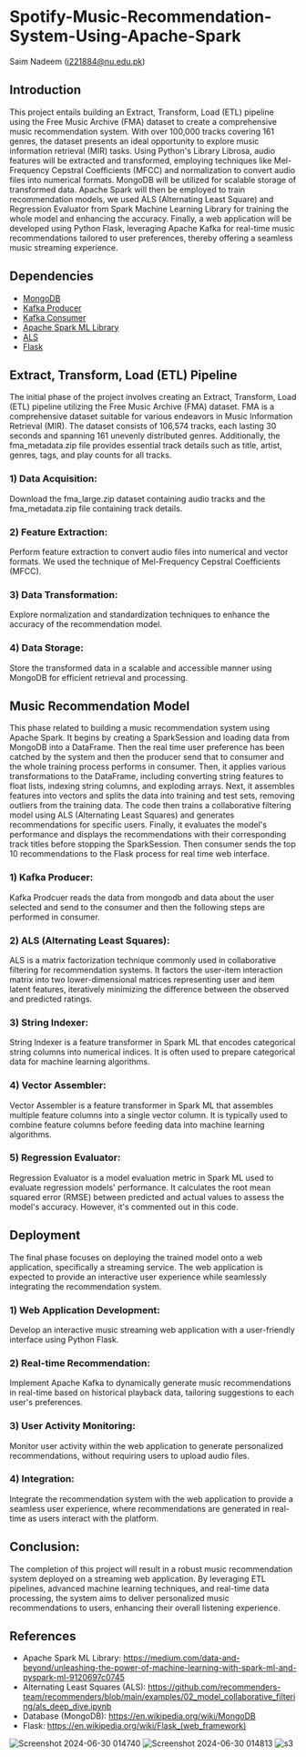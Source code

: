# Spotify-Music-Recommendation-System-Using-Apache-Spark

Saim Nadeem (i221884@nu.edu.pk)

## Introduction

This project entails building an Extract, Transform, Load (ETL) pipeline using the Free Music Archive (FMA) dataset to create a comprehensive music recommendation system. With over 100,000 tracks covering 161 genres, the dataset presents an ideal opportunity to explore music information retrieval (MIR) tasks. Using Python's Library Librosa, audio features will be extracted and transformed, employing techniques like Mel-Frequency Cepstral Coefficients (MFCC) and normalization to convert audio files into numerical formats. MongoDB will be utilized for scalable storage of transformed data. Apache Spark will then be employed to train recommendation models, we used ALS (Alternating Least Square) and Regression Evaluator from Spark Machine Learning Library for training the whole model and enhancing the accuracy. Finally, a web application will be developed using Python Flask, leveraging Apache Kafka for real-time music recommendations tailored to user preferences, thereby offering a seamless music streaming experience.

## Dependencies

- [MongoDB](https://www.geeksforgeeks.org/what-is-mongodb-working-and-features/)
- [Kafka Producer](https://kafka-python.readthedocs.io/en/master/apidoc/KafkaProducer.html)
- [Kafka Consumer](https://kafka-python.readthedocs.io/en/master/apidoc/KafkaConsumer.html)
- [Apache Spark ML Library](https://spark.apache.org/docs/latest/ml-guide.html)
- [ALS](https://spark.apache.org/docs/latest/api/python/reference/api/pyspark.ml.recommendation.ALS.html)
- [Flask](https://flask.palletsprojects.com/en/3.0.x/)

## Extract, Transform, Load (ETL) Pipeline
The initial phase of the project involves creating an Extract, Transform, Load (ETL) pipeline utilizing the Free Music Archive (FMA) dataset. FMA is a comprehensive dataset suitable for various endeavors in Music Information Retrieval (MIR). The dataset consists of 106,574 tracks, each lasting 30 seconds and spanning 161 unevenly distributed genres. Additionally, the fma_metadata.zip file provides essential track details such as title, artist, genres, tags, and play counts for all tracks.

### 1) Data Acquisition: 

Download the fma_large.zip dataset containing audio tracks and the fma_metadata.zip file containing track details.

### 2) Feature Extraction: 

Perform feature extraction to convert audio files into numerical and vector formats. We used the technique of Mel-Frequency Cepstral Coefficients (MFCC).

### 3) Data Transformation: 

Explore normalization and standardization techniques to enhance the accuracy of the recommendation model.

### 4) Data Storage: 

Store the transformed data in a scalable and accessible manner using MongoDB for efficient retrieval and processing.

## Music Recommendation Model 

This phase related to building a music recommendation system using Apache Spark. It begins by creating a SparkSession and loading data from MongoDB into a DataFrame. Then the real time user preference has been catched by the system and then the producer send that to consumer and the whole training process performs in consumer. Then, it applies various transformations to the DataFrame, including converting string features to float lists, indexing string columns, and exploding arrays. Next, it assembles features into vectors and splits the data into training and test sets, removing outliers from the training data. The code then trains a collaborative filtering model using ALS (Alternating Least Squares) and generates recommendations for specific users. Finally, it evaluates the model's performance and displays the recommendations with their corresponding track titles before stopping the SparkSession. Then consumer sends the top 10 recommendations to the Flask process for real time web interface.

### 1) Kafka Producer: 

Kafka Prodcuer reads the data from mongodb and data about the user selected and send to the consumer and then the following steps are performed in consumer.

### 2) ALS (Alternating Least Squares): 

ALS is a matrix factorization technique commonly used in collaborative filtering for recommendation systems. It factors the user-item interaction matrix into two lower-dimensional matrices representing user and item latent features, iteratively minimizing the difference between the observed and predicted ratings.

### 3) String Indexer: 

String Indexer is a feature transformer in Spark ML that encodes categorical string columns into numerical indices. It is often used to prepare categorical data for machine learning algorithms.

### 4) Vector Assembler: 

Vector Assembler is a feature transformer in Spark ML that assembles multiple feature columns into a single vector column. It is typically used to combine feature columns before feeding data into machine learning algorithms.

### 5) Regression Evaluator: 

Regression Evaluator is a model evaluation metric in Spark ML used to evaluate regression models' performance. It calculates the root mean squared error (RMSE) between predicted and actual values to assess the model's accuracy. However, it's commented out in this code.

## Deployment
The final phase focuses on deploying the trained model onto a web application, specifically a streaming service. The web application is expected to provide an interactive user experience while seamlessly integrating the recommendation system.

### 1) Web Application Development: 

Develop an interactive music streaming web application with a user-friendly interface using Python Flask.

### 2) Real-time Recommendation: 

Implement Apache Kafka to dynamically generate music recommendations in real-time based on historical playback data, tailoring suggestions to each user's preferences.

### 3) User Activity Monitoring: 

Monitor user activity within the web application to generate personalized recommendations, without requiring users to upload audio files.

### 4) Integration: 

Integrate the recommendation system with the web application to provide a seamless user experience, where recommendations are generated in real-time as users interact with the platform.

## Conclusion:

The completion of this project will result in a robust music recommendation system deployed on a streaming web application. By leveraging ETL pipelines, advanced machine learning techniques, and real-time data processing, the system aims to deliver personalized music recommendations to users, enhancing their overall listening experience.

## References

- Apache Spark ML Library: https://medium.com/data-and-beyond/unleashing-the-power-of-machine-learning-with-spark-ml-and-pyspark-ml-9120697c0745
- Alternating Least Squares (ALS): https://github.com/recommenders-team/recommenders/blob/main/examples/02_model_collaborative_filtering/als_deep_dive.ipynb
- Database (MongoDB): https://en.wikipedia.org/wiki/MongoDB
- Flask: https://en.wikipedia.org/wiki/Flask_(web_framework)

![Screenshot 2024-06-30 014740](https://github.com/Saim-Nadeem/Spotify-Music-Recommendation-System-Using-Apache-Kafka-and-Spark/assets/137045037/d49f72b8-9e92-4744-98cc-a2c1f4f3744c)
![Screenshot 2024-06-30 014813](https://github.com/Saim-Nadeem/Spotify-Music-Recommendation-System-Using-Apache-Kafka-and-Spark/assets/137045037/197e9909-2b40-4360-a598-6814a751b4a6)
![s3](https://github.com/moiztanvir/Spotify-Music-Recommendation-System-Using-Apache-Spark/assets/151388609/15f9e477-5592-4059-b170-149f0156eb0b)


